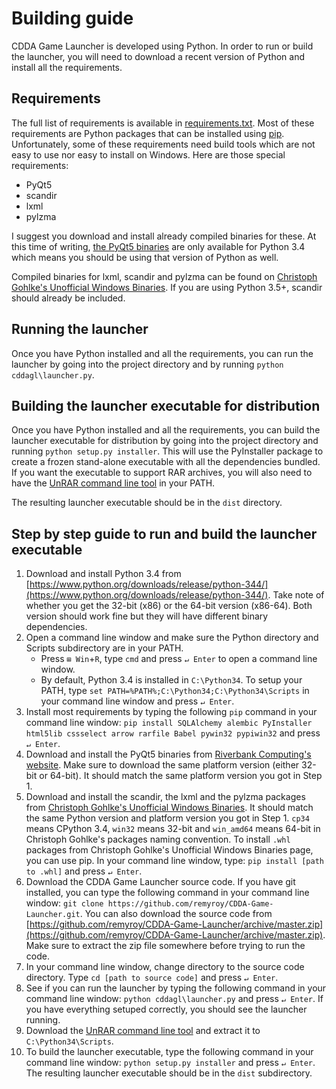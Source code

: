# Building guide

CDDA Game Launcher is developed using Python. In order to run or build the launcher, you will need to download a recent version of Python and install all the requirements.

## Requirements

The full list of requirements is available in [requirements.txt](requirements.txt). Most of these requirements are Python packages that can be installed using [pip](https://en.wikipedia.org/wiki/Pip_%28package_manager%29). Unfortunately, some of these requirements need build tools which are not easy to use nor easy to install on Windows. Here are those special requirements:

* PyQt5
* scandir
* lxml
* pylzma

I suggest you download and install already compiled binaries for these. At this time of writing, [the PyQt5 binaries](https://www.riverbankcomputing.com/software/pyqt/download5) are only available for Python 3.4 which means you should be using that version of Python as well.

Compiled binaries for lxml, scandir and pylzma can be found on [Christoph Gohlke's Unofficial Windows Binaries](http://www.lfd.uci.edu/~gohlke/pythonlibs/). If you are using Python 3.5+, scandir should already be included.

## Running the launcher

Once you have Python installed and all the requirements, you can run the launcher by going into the project directory and by running `python cddagl\launcher.py`.

## Building the launcher executable for distribution

Once you have Python installed and all the requirements, you can build the launcher executable for distribution by going into the project directory and running `python setup.py installer`. This will use the PyInstaller package to create a frozen stand-alone executable with all the dependencies bundled. If you want the executable to support RAR archives, you will also need to have the [UnRAR command line tool](http://www.rarlab.com/rar_add.htm) in your PATH.

The resulting launcher executable should be in the `dist` directory.

## Step by step guide to run and build the launcher executable

1. Download and install Python 3.4 from [https://www.python.org/downloads/release/python-344/](https://www.python.org/downloads/release/python-344/). Take note of whether you get the 32-bit (x86) or the 64-bit version (x86-64). Both version should work fine but they will have different binary dependencies.
2. Open a command line window and make sure the Python directory and Scripts subdirectory are in your PATH.
    * Press `⊞ Win`+`R`, type `cmd` and press `↵ Enter` to open a command line window.
    * By default, Python 3.4 is installed in `C:\Python34`. To setup your PATH, type `set PATH=%PATH%;C:\Python34;C:\Python34\Scripts` in your command line window and press `↵ Enter`.
3. Install most requirements by typing the following `pip` command in your command line window: `pip install SQLAlchemy alembic PyInstaller html5lib cssselect arrow rarfile Babel pywin32 pypiwin32` and press `↵ Enter`.
4. Download and install the PyQt5 binaries from [Riverbank Computing's website](https://www.riverbankcomputing.com/software/pyqt/download5). Make sure to download the same platform version (either 32-bit or 64-bit). It should match the same platform version you got in Step 1.
5. Download and install the scandir, the lxml and the pylzma packages from [Christoph Gohlke's Unofficial Windows Binaries](http://www.lfd.uci.edu/~gohlke/pythonlibs/). It should match the same Python version and platform version you got in Step 1. `cp34` means CPython 3.4, `win32` means 32-bit and `win_amd64` means 64-bit in Christoph Gohlke's packages naming convention. To install `.whl` packages from Christoph Gohlke's Unofficial Windows Binaries page, you can use pip. In your command line window, type: `pip install [path to .whl]` and press `↵ Enter`.
6. Download the CDDA Game Launcher source code. If you have git installed, you can type the following command in your command line window: `git clone https://github.com/remyroy/CDDA-Game-Launcher.git`. You can also download the source code from [https://github.com/remyroy/CDDA-Game-Launcher/archive/master.zip](https://github.com/remyroy/CDDA-Game-Launcher/archive/master.zip). Make sure to extract the zip file somewhere before trying to run the code.
7. In your command line window, change directory to the source code directory. Type `cd [path to source code]` and press `↵ Enter`.
8. See if you can run the launcher by typing the following command in your command line window: `python cddagl\launcher.py` and press `↵ Enter`. If you have everything setuped correctly, you should see the launcher running.
9. Download the [UnRAR command line tool](http://www.rarlab.com/rar/unrarw32.exe) and extract it to `C:\Python34\Scripts`.
9. To build the launcher executable, type the following command in your command line window: `python setup.py installer` and press `↵ Enter`. The resulting launcher executable should be in the `dist` subdirectory.